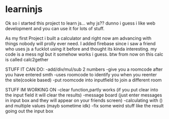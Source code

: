 # learninjs

Ok so i started this project to learn js... why js?? dunno i guess i like web development and you can use it for lots of stuff.

As my first Project i built a calculator and right now am advancing with things nobody will prolly ever need.
I added firebase since i saw a friend who uses js a fucklot using it before and thought its kinda interesting.
my code is a mess ngl but it somehow works i guess.
btw from now on this calc is called calc2gether 


STUFF IT CAN DO:
-add/div/mul/sub 2 numbers
-give you a roomcode after you have entered smth
-uses roomcode to identify you when you reenter the site(cookie based)
-put roomcode into inputfield to join a different room


STUFF IM WORKING ON
-clear function,partly works  (if you put clear into the input field it will clear the results)
-message board (just enter messages in input box and they will appear on your friends screen)
-calculating with () and multiple values (mayb sometime idk)
-fix some weird stuff like the result going out the input box
